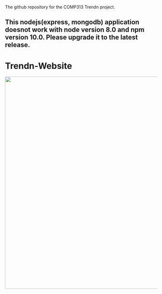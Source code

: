The github repository for the COMP313 Trendn project.

## This nodejs(express, mongodb) application doesnot work with node version 8.0 and npm version 10.0. Please upgrade it to the latest release.
# Trendn-Website
<img src="https://user-images.githubusercontent.com/15072510/122610173-311d6000-d04d-11eb-865c-2c403aa61021.png" height=700 width=700 />
